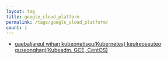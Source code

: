 ```yaml
---
layout: tag
title: google_cloud_platform
permalink: /tags/google_cloud_platform/
count: 1
---
```


- [gaebaljareul wihan kubeonetiseu(Kubernetes) keulreoseuteo guseonghagi(Kubeadm, GCE, CentOS)](https://futurecreator.github.io/2019/02/25/kubernetes-cluster-on-google-compute-engine-for-developers/)
